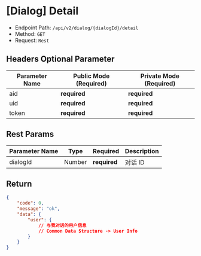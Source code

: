 # [Dialog] Detail

- Endpoint Path: `/api/v2/dialog/{dialogId}/detail`
- Method: `GET`
- Request: `Rest`

## Headers Optional Parameter

| Parameter Name | Public Mode (Required) | Private Mode (Required) |
| --- | --- | --- |
| aid | **required** | **required** |
| uid | **required** | **required** |
| token | **required** | **required** |

## Rest Params

| Parameter Name | Type | Required | Description |
| --- | --- | --- | --- |
| dialogId | Number | **required** | 对话 ID |

## Return

```json
{
    "code": 0,
    "message": "ok",
    "data": {
        "user": {
            // 与我对话的用户信息
            // Common Data Structure -> User Info
        }
    }
}
```
